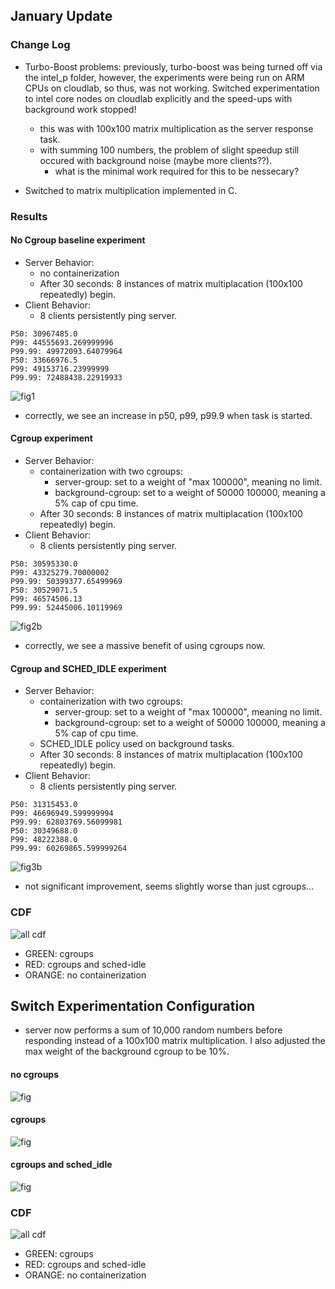 ## January Update

### Change Log

- Turbo-Boost problems: previously, turbo-boost was being turned off via the intel_p folder, however, the experiments were being run on ARM CPUs on cloudlab, so thus, was not working. Switched experimentation to intel core nodes on cloudlab explicitly and the speed-ups with background work stopped!

    - this was with 100x100 matrix multiplication as the server response task.
    - with summing 100 numbers, the problem of slight speedup still occured with background noise (maybe more clients??).
        - what is the minimal work required for this to be nessecary?   

- Switched to matrix multiplication implemented in C.


### Results

#### No Cgroup baseline experiment
- Server Behavior:
    - no containerization
    - After 30 seconds: 8 instances of matrix multiplacation (100x100 repeatedly) begin.
- Client Behavior:
    - 8 clients persistently ping server.

```
P50: 30967485.0
P99: 44555693.269999996
P99.99: 49972093.64079964
P50: 33666976.5
P99: 49153716.23999999
P99.99: 72488438.22919933
```
![fig1](jan-fig/fig1.png)

- correctly, we see an increase in p50, p99, p99.9 when task is started.

#### Cgroup experiment

- Server Behavior:
    - containerization with two cgroups:
        - server-group: set to a weight of "max 100000", meaning no limit. 
        - background-cgroup: set to a weight of 50000 100000, meaning a 5% cap of cpu time.
    - After 30 seconds: 8 instances of matrix multiplacation (100x100 repeatedly) begin.
- Client Behavior:
    - 8 clients persistently ping server.

```
P50: 30595330.0
P99: 43325279.70000002
P99.99: 50399377.65499969
P50: 30529071.5
P99: 46574506.13
P99.99: 52445006.10119969
```
![fig2b](jan-fig/fig2.png)

- correctly, we see a massive benefit of using cgroups now.


#### Cgroup and SCHED_IDLE experiment


- Server Behavior:
    - containerization with two cgroups:
        - server-group: set to a weight of "max 100000", meaning no limit. 
        - background-cgroup: set to a weight of 50000 100000, meaning a 5% cap of cpu time.
    - SCHED_IDLE policy used on background tasks.
    - After 30 seconds: 8 instances of matrix multiplacation (100x100 repeatedly) begin.
- Client Behavior:
    - 8 clients persistently ping server.

```
P50: 31315453.0
P99: 46696949.599999994
P99.99: 62803769.56099981
P50: 30349688.0
P99: 48222388.0
P99.99: 60269865.599999264
```

![fig3b](jan-fig/fig3b.png)

- not significant improvement, seems slightly worse than just cgroups...


### CDF
![all cdf](jan-fig/all-cdf.png)


- GREEN: cgroups
- RED: cgroups and sched-idle
- ORANGE: no containerization

## Switch Experimentation Configuration

- server now performs a sum of 10,000 random numbers before responding instead of a 100x100 matrix multiplication. I also adjusted the max weight of the background cgroup to be 10%.

#### no cgroups
![fig](jan-fig/workload/fig1-sum10000.png)

#### cgroups
![fig](jan-fig/workload/fig2.png)

#### cgroups and sched_idle
![fig](jan-fig/workload/fig3b.png)

### CDF
![all cdf](jan-fig/workload/all-cdf.png)

- GREEN: cgroups
- RED: cgroups and sched-idle
- ORANGE: no containerization